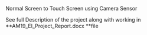 Normal Screen to Touch Screen using Camera Sensor

See full Description of the project along with working in **AM19_EI_Project_Report.docx **file
